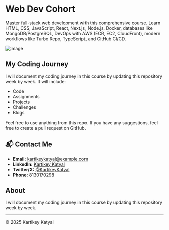 # Web Dev Cohort

Master full-stack web development with this comprehensive course. Learn HTML, CSS, JavaScript, React, Next.js, Node.js, Docker, databases like MongoDB/PostgreSQL, DevOps with AWS (ECR, EC2, CloudFront), modern workflows like Turbo Repo, TypeScript, and GitHub CI/CD.

![image](https://github.com/user-attachments/assets/9f1c0b89-2948-4164-9dc9-bbba2886a8d5)


## My Coding Journey
I will document my coding journey in this course by updating this repository week by week. It will include:

- Code
- Assignments
- Projects
- Challenges
- Blogs

Feel free to use anything from this repo. If you have any suggestions, feel free to create a pull request on GitHub.

## 📬 Contact Me
- **Email:** kartikeykatyal@example.com  
- **LinkedIn:** [Kartikey Katyal](https://www.linkedin.com/in/kartikey-katyal-164870239)  
- **Twitter/X:** [@KartikeyKatyal](https://x.com/KartikeyKatyal)  
- **Phone:** 8130170298  

## About
I will document my coding journey in this course by updating this repository week by week.

---
© 2025 Kartikey Katyal

